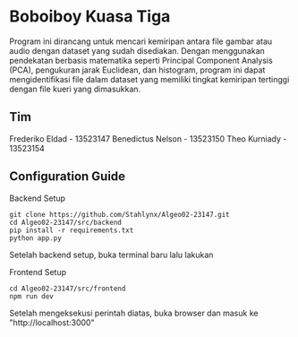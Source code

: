 # Boboiboy Kuasa Tiga

Program ini dirancang untuk mencari kemiripan antara file gambar atau audio dengan dataset yang sudah disediakan. Dengan menggunakan pendekatan berbasis matematika seperti Principal Component Analysis (PCA), pengukuran jarak Euclidean, dan histogram, program ini dapat mengidentifikasi file dalam dataset yang memiliki tingkat kemiripan tertinggi dengan file kueri yang dimasukkan.

## Tim
Frederiko Eldad   - 13523147
Benedictus Nelson - 13523150
Theo Kurniady     - 13523154

## Configuration Guide

Backend Setup
```shell
git clone https://github.com/Stahlynx/Algeo02-23147.git
cd Algeo02-23147/src/backend
pip install -r requirements.txt
python app.py
```

Setelah backend setup, buka terminal baru lalu lakukan

Frontend Setup
```shell
cd Algeo02-23147/src/frontend
npm run dev
```

Setelah mengeksekusi perintah diatas, buka browser dan masuk ke "http://localhost:3000" 
